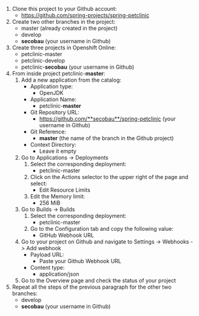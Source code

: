 1. Clone this project to your Github account:
    - https://github.com/spring-projects/spring-petclinic
1. Create two other branches in the project:
    - master (already created in the project)
    - develop
    - **secobau** (your username in Github)
1. Create three projects in Openshift Online:
    - petclinic-master
    - petclinic-develop
    - petclinic-**secobau** (your username in Github)
1. From inside project petclinic-**master**:
    1. Add a new application from the catalog:
        - Application type:
            - OpenJDK
        - Application Name: 
            - petclinic-**master**
        - Git Repository URL: 
            - https://github.com/**secobau**/spring-petclinic (your username in Github)
        - Git Reference:
            - **master** (the name of the branch in the Github project)
        - Context Directory:
            - Leave it empty
    1. Go to Applications -> Deployments
        1. Select the corresponding deployment:
            - petclinic-master
        1. Click on the Actions selector to the upper right of the page and select:
            - Edit Resource Limits
        1. Edit the Memory limit:
            - 256 MiB        
    1. Go to Builds -> Builds
        1. Select the corresponding deployment:
            - petclinic-master
        1. Go to the Configuration tab and copy the following value:
            - GitHub Webhook URL
    1. Go to your project on Github and navigate to Settings -> Webhooks -> Add webhook
        - Payload URL:
            - Paste your Github Webhook URL
        - Content type:
            - application/json
    1. Go to the Overview page and check the status of your project
1. Repeat all the steps of the previous paragraph for the other two branches:
    - develop
    - **secobau** (your username in Github)
